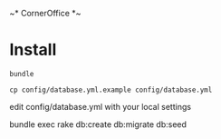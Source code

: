~* CornerOffice *~


Install
=======

`bundle`

`cp config/database.yml.example config/database.yml`

edit config/database.yml with your local settings

bundle exec rake db:create db:migrate db:seed
